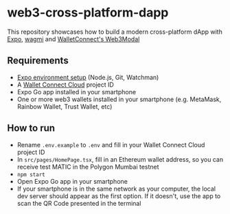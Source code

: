# web3-cross-platform-dapp

This repository showcases how to build a modern cross-platform dApp with [Expo](https://expo.dev), [wagmi](https://wagmi.sh) and [WalletConnect's Web3Modal](https://docs.walletconnect.com/web3modal/about)

## Requirements

- [Expo environment setup](https://docs.expo.dev/get-started/installation/#requirements) (Node.js, Git, Watchman)
- A [Wallet Connect Cloud](https://cloud.walletconnect.com/sign-in) project ID
- Expo Go app installed in your smartphone
- One or more web3 wallets installed in your smartphone (e.g. MetaMask, Rainbow Wallet, Trust Wallet, etc)

## How to run

- Rename `.env.example` to `.env` and fill in your Wallet Connect Cloud project ID
- In `src/pages/HomePage.tsx`, fill in an Ethereum wallet address, so you can receive test MATIC in the Polygon Mumbai testnet
- `npm start`
- Open Expo Go app in your smartphone
- If your smartphone is in the same network as your computer, the local dev server should appear as the first option. If it doesn't, use the app to scan the QR Code presented in the terminal
